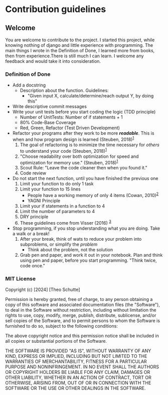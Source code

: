 # Contribution guidelines
## Welcome
You are welcome to contribute to the project. I started this project, while knowing nothing of django and little experience with programming. The main things I wrote in the Definition of Done, I learned more from books, then from experience.There is still much I can learn. I welcome any feedback and would take it into consideration.

### Definition of Done
- Add a docstring
    - Description about the function. Guidelines:
        - "Given input X, calculate/determine/reach output Y, by doing this"
- Write descriptive commit messages
- Write your unit tests before you start coding the logic (TDD principle)
    - Number of UnitTests: Number of if statements + 1
    - 80% Code-Base Coverage
    - Red, Green, Refactor (Test Driven Development)
- Refactor your programs after they work to be more ***readable***. This is when and how program design is learned (Steuben, 2018)<sup>[1](#f1)</sup>
    1. The goal of refactoring is to minimize the time necessary for *others* to understand your code (Steuben, 2018)<sup>[1](#f1)</sup>
    2. "Choose readability over both optimization for speed and optimization for memory use." (Steuben, 2018)<sup>[1](#f1)</sup>
    3. Scout Rule: "Leave the code cleaner then when you found it."
    4. Code review
- Do not start the next function, until you have finished the previous one
    1. Limit your function to do only 1 task
    2. Limit your function to 15 lines
        - People have a working memory of only 4 items (Cowan, 2010)<sup>[2](#f2)</sup>
        - YAGNI Principle
    3. Limit your if statements in a function to 4
    4. Limit the number of parameters to 4
    5. DRY principle
    6. These guidelines come from Visser (2016) <sup>[3](#f3)</sup>
- Stop programming, if you stop understanding what you are doing. Take a walk or a break!
    1. After your break, think of wats to reduce your problem into subproblems, or simplify the *problem*
        - Think about the problem, not the solution
    2. Grab pen and paper, and work it out in your notebook. Plan and think using pen and paper, before you start programming. "Think twice, code once."


### MIT License

Copyright (c) [2024] [Theo Schutte]

Permission is hereby granted, free of charge, to any person obtaining a copy
of this software and associated documentation files (the "Software"), to deal
in the Software without restriction, including without limitation the rights
to use, copy, modify, merge, publish, distribute, sublicense, and/or sell
copies of the Software, and to permit persons to whom the Software is
furnished to do so, subject to the following conditions:

The above copyright notice and this permission notice shall be included in all
copies or substantial portions of the Software.

THE SOFTWARE IS PROVIDED "AS IS", WITHOUT WARRANTY OF ANY KIND, EXPRESS OR
IMPLIED, INCLUDING BUT NOT LIMITED TO THE WARRANTIES OF MERCHANTABILITY,
FITNESS FOR A PARTICULAR PURPOSE AND NONINFRINGEMENT. IN NO EVENT SHALL THE
AUTHORS OR COPYRIGHT HOLDERS BE LIABLE FOR ANY CLAIM, DAMAGES OR OTHER
LIABILITY, WHETHER IN AN ACTION OF CONTRACT, TORT OR OTHERWISE, ARISING FROM,
OUT OF OR IN CONNECTION WITH THE SOFTWARE OR THE USE OR OTHER DEALINGS IN THE
SOFTWARE.